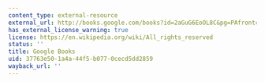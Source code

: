 ```yaml
---
content_type: external-resource
external_url: http://books.google.com/books?id=2aGuG6EoOL8C&pg=PAfrontcover
has_external_license_warning: true
license: https://en.wikipedia.org/wiki/All_rights_reserved
status: ''
title: Google Books
uid: 37763e50-1a4a-44f5-b077-0cecd5dd2859
wayback_url: ''
---
```

